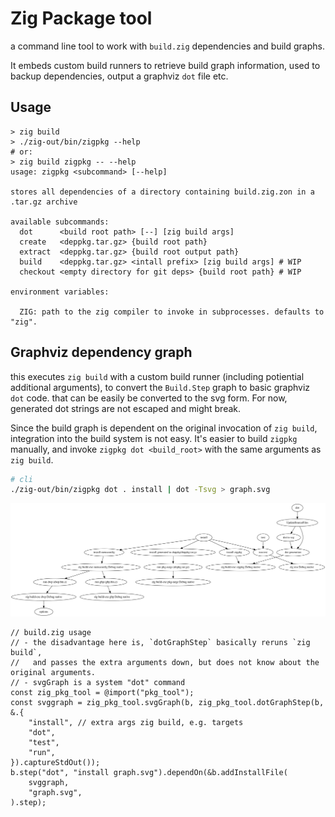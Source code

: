 # Zig Package tool

a command line tool to work with `build.zig` dependencies and build graphs.

It embeds custom build runners to retrieve build graph information,
used to backup dependencies, output a graphviz `dot` file etc.

## Usage

```
> zig build
> ./zig-out/bin/zigpkg --help
# or:
> zig build zigpkg -- --help
usage: zigpkg <subcommand> [--help]

stores all dependencies of a directory containing build.zig.zon in a .tar.gz archive

available subcommands:
  dot      <build root path> [--] [zig build args]
  create   <deppkg.tar.gz> {build root path}
  extract  <deppkg.tar.gz> {build root output path}
  build    <deppkg.tar.gz> <intall prefix> [zig build args] # WIP
  checkout <empty directory for git deps> {build root path} # WIP

environment variables:

  ZIG: path to the zig compiler to invoke in subprocesses. defaults to "zig".
```

## Graphviz dependency graph

this executes `zig build` with a custom build runner (including potiential additional arguments),
to convert the `Build.Step` graph to basic graphviz `dot` code.
that can be easily be converted to the svg form.
For now, generated dot strings are not escaped and might break.

Since the build graph is dependent on the original invocation of `zig build`,
integration into the build system is not easy. It's easier to build `zigpkg`
manually, and invoke `zigpkg dot <build_root>` with the same arguments
as `zig build`.

```bash
# cli
./zig-out/bin/zigpkg dot . install | dot -Tsvg > graph.svg
```

![Build Graph](graph.svg)

```zig
// build.zig usage
// - the disadvantage here is, `dotGraphStep` basically reruns `zig build`,
//   and passes the extra arguments down, but does not know about the original arguments.
// - svgGraph is a system "dot" command
const zig_pkg_tool = @import("pkg_tool");
const svggraph = zig_pkg_tool.svgGraph(b, zig_pkg_tool.dotGraphStep(b, &.{
    "install", // extra args zig build, e.g. targets
    "dot",
    "test",
    "run",
}).captureStdOut());
b.step("dot", "install graph.svg").dependOn(&b.addInstallFile(
    svggraph,
    "graph.svg",
).step);
```
